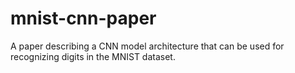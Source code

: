 # mnist-cnn-paper
A paper describing a CNN model architecture that can be used for recognizing digits in the MNIST dataset.
